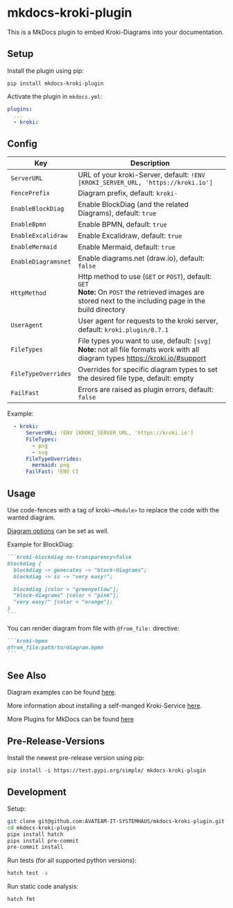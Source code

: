 # mkdocs-kroki-plugin

This is a MkDocs plugin to embed Kroki-Diagrams into your documentation.

## Setup

Install the plugin using pip:

`pip install mkdocs-kroki-plugin`

Activate the plugin in `mkdocs.yml`:

```yaml
plugins:
  ...
  - kroki:
```

## Config

| Key | Description |
|---|---|
| `ServerURL` | URL of your kroki-Server, default: `!ENV [KROKI_SERVER_URL, 'https://kroki.io']` |
| `FencePrefix` | Diagram prefix, default: `kroki-` |
| `EnableBlockDiag` | Enable BlockDiag (and the related Diagrams), default: `true` |
| `EnableBpmn` | Enable BPMN, default: `true` |
| `EnableExcalidraw` | Enable Excalidraw, default: `true` |
| `EnableMermaid` | Enable Mermaid, default: `true` |
| `EnableDiagramsnet` | Enable diagrams.net (draw.io), default: `false` |
| `HttpMethod` | Http method to use (`GET` or `POST`), default: `GET`<br>__Note:__ On `POST` the retrieved images are stored next to the including page in the build directory |
| `UserAgent` | User agent for requests to the kroki server, default: `kroki.plugin/0.7.1`  |
| `FileTypes` | File types you want to use, default: `[svg]`<br>__Note:__ not all file formats work with all diagram types <https://kroki.io/#support>  |
| `FileTypeOverrides` | Overrides for specific diagram types to set the desired file type, default: empty |
| `FailFast` | Errors are raised as plugin errors, default: `false` |

Example:
```yaml
  - kroki:
      ServerURL: !ENV [KROKI_SERVER_URL, 'https://kroki.io']
      FileTypes:
        - png
        - svg
      FileTypeOverrides:
        mermaid: png
      FailFast: !ENV CI
```

## Usage

Use code-fences with a tag of kroki-`<Module>` to replace the code with the wanted diagram.

[Diagram options](https://docs.kroki.io/kroki/setup/diagram-options/) can be set as well.

Example for BlockDiag:

````markdown
```kroki-blockdiag no-transparency=false
blockdiag {
  blockdiag -> generates -> "block-diagrams";
  blockdiag -> is -> "very easy!";

  blockdiag [color = "greenyellow"];
  "block-diagrams" [color = "pink"];
  "very easy!" [color = "orange"];
}
```
````

You can render diagram from file with `@from_file:` directive:

````markdown
```kroki-bpmn
@from_file:path/to/diagram.bpmn
```
````

## See Also

Diagram examples can be found [here](https://kroki.io/examples.html).

More information about installing a self-manged Kroki-Service [here](https://docs.kroki.io/kroki/setup/install/).

More Plugins for MkDocs can be found [here](http://www.mkdocs.org/user-guide/plugins/)

## Pre-Release-Versions

Install the newest pre-release version using pip:

`pip install -i https://test.pypi.org/simple/ mkdocs-kroki-plugin`


## Development

Setup:

```sh
git clone git@github.com:AVATEAM-IT-SYSTEMHAUS/mkdocs-kroki-plugin.git
cd mkdocs-kroki-plugin
pipx install hatch
pipx install pre-commit
pre-commit install
```

Run tests (for all supported python versions):

```sh
hatch test -a
```

Run static code analysis:

```sh
hatch fmt
```
